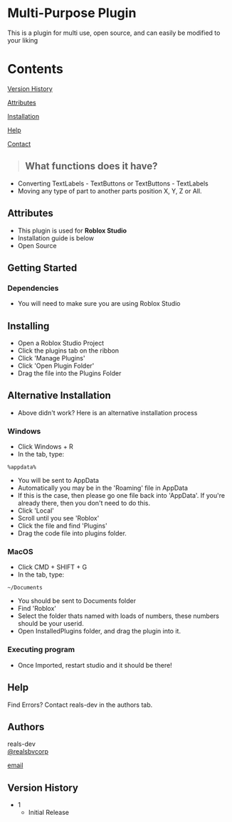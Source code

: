 # Multi-Purpose Plugin

This is a plugin for multi use, open source, and can easily be modified to your liking

# Contents

[Version History](https://github.com/reals-dev/pluginv2#version-history)

[Attributes](https://github.com/reals-dev/pluginv2#windows)

[Installation](https://github.com/reals-dev/pluginv2#getting-started)

[Help](https://github.com/reals-dev/pluginv2#help)

[Contact](https://github.com/reals-dev/pluginv2#authors)






> ## What functions does it have?
- Converting TextLabels - TextButtons or TextButtons - TextLabels
- Moving any type of part to another parts position X, Y, Z or All.

## Attributes
- This plugin is used for **Roblox Studio**
- Installation guide is below
- Open Source
  

## Getting Started

### Dependencies

* You will need to make sure you are using Roblox Studio

## Installing

* Open a Roblox Studio Project
* Click the plugins tab on the ribbon
* Click 'Manage Plugins'
* Click 'Open Plugin Folder'
* Drag the file into the Plugins Folder

## Alternative Installation
* Above didn't work? Here is an alternative installation process

### Windows
* Click Windows + R
* In the tab, type:
```
%appdata%
```
* You will be sent to AppData
* Automatically you may be in the 'Roaming' file in AppData
* If this is the case, then please go one file back into 'AppData'. If you're already there, then you don't need to do this.
* Click 'Local'
* Scroll until you see 'Roblox'
* Click the file and find 'Plugins'
* Drag the code file into plugins folder.

### MacOS
* Click CMD + SHIFT + G
* In the tab, type:
```
~/Documents
```
* You should be sent to Documents folder
* Find 'Roblox'
* Select the folder thats named with loads of numbers, these numbers should be your userid.
* Open InstalledPlugins folder, and drag the plugin into it.

### Executing program

* Once Imported, restart studio and it should be there!

## Help

Find Errors? Contact reals-dev in the authors tab.


## Authors

reals-dev  
[@realsbvcorp](https://twitter.com/realsbvcorp)

[email](mailto:realsbvdevelopment@gmail.com)

## Version History
* 1
    * Initial Release
